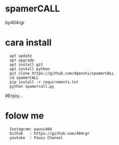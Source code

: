 # spamerCALL
by404rgr

# cara install
      apt update
      apt upgrade
      apt install git
      apt install python
      git clone https://github.com/dqanshi/spamerCALL
      cd spamerCALL
      pip install -r requirements.txt
      python spamercall.py
   #Enjoy...

# folow me
      Instagram: pausi404
      Github   : https://github.com/404rgr
      youtube  : Pausi Channel
